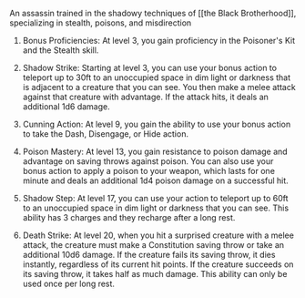 An assassin trained in the shadowy techniques of [[the Black Brotherhood]], specializing in stealth, poisons, and misdirection

1.  Bonus Proficiencies: At level 3, you gain proficiency in the Poisoner's Kit and the Stealth skill.
    
2.  Shadow Strike: Starting at level 3, you can use your bonus action to teleport up to 30ft to an unoccupied space in dim light or darkness that is adjacent to a creature that you can see. You then make a melee attack against that creature with advantage. If the attack hits, it deals an additional 1d6 damage.
    
3.  Cunning Action: At level 9, you gain the ability to use your bonus action to take the Dash, Disengage, or Hide action.
    
4.  Poison Mastery: At level 13, you gain resistance to poison damage and advantage on saving throws against poison. You can also use your bonus action to apply a poison to your weapon, which lasts for one minute and deals an additional 1d4 poison damage on a successful hit.
    
5.  Shadow Step: At level 17, you can use your action to teleport up to 60ft to an unoccupied space in dim light or darkness that you can see. This ability has 3 charges and they recharge after a long rest.
    
6.  Death Strike: At level 20, when you hit a surprised creature with a melee attack, the creature must make a Constitution saving throw or take an additional 10d6 damage. If the creature fails its saving throw, it dies instantly, regardless of its current hit points. If the creature succeeds on its saving throw, it takes half as much damage. This ability can only be used once per long rest.
